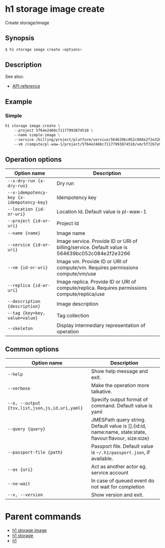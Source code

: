 
# h1 storage image create

Create storage/image

## Synopsis

```bash
$ h1 storage image create <options>
```

## Description

See also:

* [API reference](https://api.hyperone.com/v2/docs#operation/storage_project_image_create)

## Example


### Simple

```bash
h1 storage image create \ 
	--project 5f64e2468c71177993874510 \ 
	--name simple-image \ 
	--service /billing/project/platform/service/564639bc052c084e2f2e3266 \ 
	--vm /compute/pl-waw-1/project/5f64e2468c71177993874510/vm/5f72b7a9494c5cfdec9b8198
```

## Operation options

| Option name                                   | Description                                                                                    |
| --------------------------------------------- | ---------------------------------------------------------------------------------------------- |
| ```--x-dry-run {x-dry-run}```                 | Dry run                                                                                        |
| ```--x-idempotency-key {x-idempotency-key}``` | Idempotency key                                                                                |
| ```--location {id-or-uri}```                  | Location Id. Default value is pl-waw-1                                                         |
| ```--project {id-or-uri}```                   | Project Id                                                                                     |
| ```--name {name}```                           | Image name                                                                                     |
| ```--service {id-or-uri}```                   | Image service. Provide ID or URI of billing/service. Default value is 564639bc052c084e2f2e3266 |
| ```--vm {id-or-uri}```                        | Image vm. Provide ID or URI of compute/vm. Requires permissions compute/vm/use                 |
| ```--replica {id-or-uri}```                   | Image replica. Provide ID or URI of compute/replica. Requires permissions compute/replica/use  |
| ```--description {description}```             | Image description                                                                              |
| ```--tag {key=key, value=value}```            | Tag collection                                                                                 |
| ```--skeleton```                              | Display intermediary representation of operation                                               |

## Common options

| Option name                                        | Description                                                                                               |
| -------------------------------------------------- | --------------------------------------------------------------------------------------------------------- |
| ```--help```                                       | Show help message and exit.                                                                               |
| ```--verbose```                                    | Make the operation more talkative.                                                                        |
| ```--o, --output {tsv,list,json,js,id,uri,yaml}``` | Specify output format of command. Default value is yaml                                                   |
| ```--query {query}```                              | JMESPath query string. Default value is [].\{id:id, name:name, state:state, flavour:flavour, size:size\}  |
| ```--passport-file {path}```                       | Passport file. Default value is ```~/.h1/passport.json```, if available.                                  |
| ```--as {uri}```                                   | Act as another actor eg. service account                                                                  |
| ```--no-wait```                                    | In case of queued event do not wait for completion                                                        |
| ```--v, --version```                               | Show version and exit.                                                                                    |

# Parent commands

* [h1 storage image](./../README.md)
* [h1 storage](./../../README.md)
* [h1](./../../../README.md)
